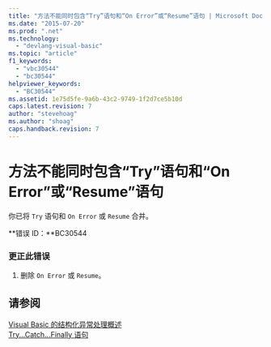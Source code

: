 ```yaml
---
title: "方法不能同时包含“Try”语句和“On Error”或“Resume”语句 | Microsoft Docs"
ms.date: "2015-07-20"
ms.prod: ".net"
ms.technology: 
  - "devlang-visual-basic"
ms.topic: "article"
f1_keywords: 
  - "vbc30544"
  - "bc30544"
helpviewer_keywords: 
  - "BC30544"
ms.assetid: 1e75d5fe-9a6b-43c2-9749-1f2d7ce5b10d
caps.latest.revision: 7
author: "stevehoag"
ms.author: "shoag"
caps.handback.revision: 7
---
```

# 方法不能同时包含“Try”语句和“On Error”或“Resume”语句
你已将 `Try` 语句和 `On Error` 或 `Resume` 合并。  
  
 **错误 ID：**BC30544  
  
### 更正此错误  
  
1.  删除 `On Error` 或 `Resume`。  
  
## 请参阅  
 [Visual Basic 的结构化异常处理概述](http://msdn.microsoft.com/zh-cn/bb81af80-a735-4873-9711-6151a48e418a)   
 [Try...Catch...Finally 语句](../../visual-basic/language-reference/statements/try-catch-finally-statement.md)